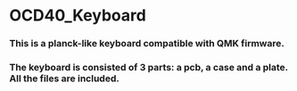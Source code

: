 # OCD40_Keyboard

### This is a planck-like keyboard compatible with QMK firmware.
### The keyboard is consisted of 3 parts: a pcb, a case and a plate. All the files are included.

